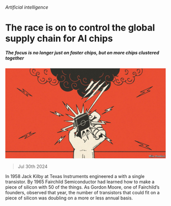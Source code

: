 ###### Artificial intelligence

# The race is on to control the global supply chain for AI chips 

##### The focus is no longer just on faster chips, but on more chips clustered together 

![image](images/20240803_ABD001.jpg) 

> Jul 30th 2024 

In 1958 Jack Kilby at Texas Instruments engineered a  with a single transistor. By 1965 Fairchild Semiconductor had learned how to make a piece of silicon with 50 of the things. As Gordon Moore, one of Fairchild’s founders, observed that year, the number of transistors that could fit on a piece of silicon was doubling on a more or less annual basis. 

